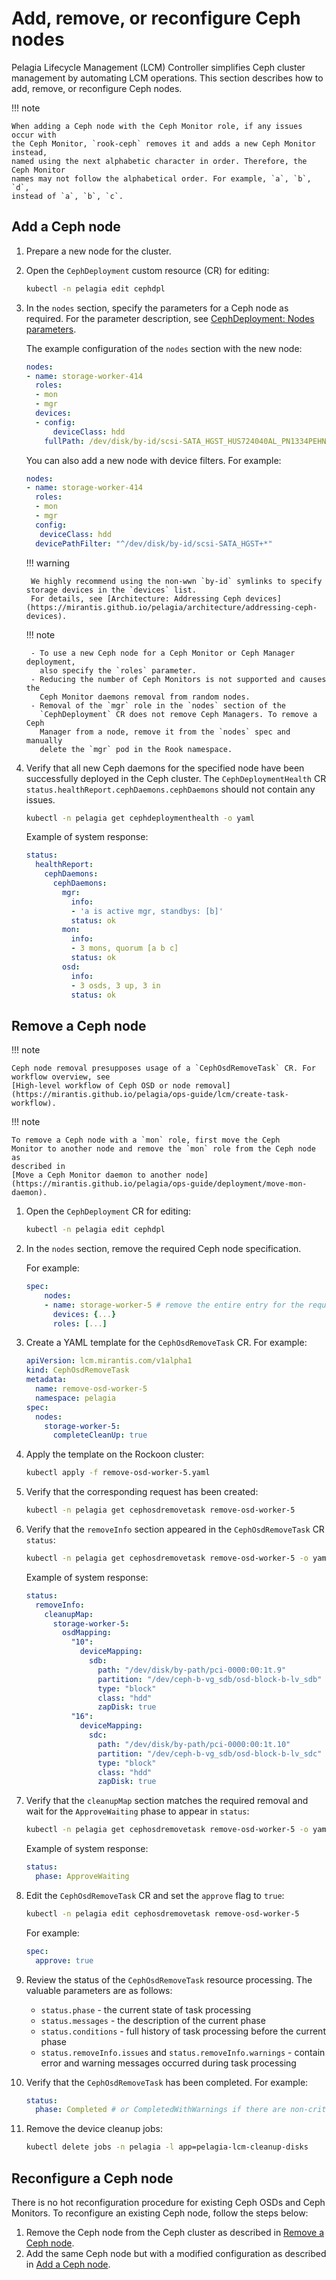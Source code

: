 <a id="add-rm-ceph-node"></a>

# Add, remove, or reconfigure Ceph nodes

Pelagia Lifecycle Management (LCM) Controller simplifies Ceph cluster management
by automating LCM operations. This section describes how to add, remove, or reconfigure Ceph
nodes.

!!! note

    When adding a Ceph node with the Ceph Monitor role, if any issues occur with
    the Ceph Monitor, `rook-ceph` removes it and adds a new Ceph Monitor instead,
    named using the next alphabetic character in order. Therefore, the Ceph Monitor
    names may not follow the alphabetical order. For example, `a`, `b`, `d`,
    instead of `a`, `b`, `c`.

## Add a Ceph node <a name="ceph-node-add"></a>

1. Prepare a new node for the cluster.
2. Open the `CephDeployment` custom resource (CR) for editing:
   ```bash
   kubectl -n pelagia edit cephdpl
   ```

3. In the `nodes` section, specify the parameters for a Ceph node as
   required. For the parameter description, see
   [CephDeployment: Nodes parameters](https://mirantis.github.io/pelagia/architecture/custom-resources/cephdeployment#nodes).

     The example configuration of the `nodes` section with the new node:
     ```yaml
     nodes:
     - name: storage-worker-414
       roles:
       - mon
       - mgr
       devices:
       - config:
           deviceClass: hdd
         fullPath: /dev/disk/by-id/scsi-SATA_HGST_HUS724040AL_PN1334PEHN18ZS
     ```

     You can also add a new node with device filters. For example:
     ```yaml
     nodes:
     - name: storage-worker-414
       roles:
       - mon
       - mgr
       config:
        deviceClass: hdd
       devicePathFilter: "^/dev/disk/by-id/scsi-SATA_HGST+*"
     ```

    !!! warning

        We highly recommend using the non-wwn `by-id` symlinks to specify storage devices in the `devices` list.
        For details, see [Architecture: Addressing Ceph devices](https://mirantis.github.io/pelagia/architecture/addressing-ceph-devices).

    !!! note

        - To use a new Ceph node for a Ceph Monitor or Ceph Manager deployment,
          also specify the `roles` parameter.
        - Reducing the number of Ceph Monitors is not supported and causes the
          Ceph Monitor daemons removal from random nodes.
        - Removal of the `mgr` role in the `nodes` section of the
          `CephDeployment` CR does not remove Ceph Managers. To remove a Ceph
          Manager from a node, remove it from the `nodes` spec and manually
          delete the `mgr` pod in the Rook namespace.

4. Verify that all new Ceph daemons for the specified node have been
   successfully deployed in the Ceph cluster. The `CephDeploymentHealth` CR
   `status.healthReport.cephDaemons.cephDaemons` should not contain any issues.
   ```bash
   kubectl -n pelagia get cephdeploymenthealth -o yaml
   ```

     Example of system response:
     ```yaml
     status:
       healthReport:
         cephDaemons:
           cephDaemons:
             mgr:
               info:
               - 'a is active mgr, standbys: [b]'
               status: ok
             mon:
               info:
               - 3 mons, quorum [a b c]
               status: ok
             osd:
               info:
               - 3 osds, 3 up, 3 in
               status: ok
     ```

## Remove a Ceph node <a name="ceph-node-remove"></a>

!!! note

    Ceph node removal presupposes usage of a `CephOsdRemoveTask` CR. For workflow overview, see
    [High-level workflow of Ceph OSD or node removal](https://mirantis.github.io/pelagia/ops-guide/lcm/create-task-workflow).

!!! note

    To remove a Ceph node with a `mon` role, first move the Ceph
    Monitor to another node and remove the `mon` role from the Ceph node as
    described in
    [Move a Ceph Monitor daemon to another node](https://mirantis.github.io/pelagia/ops-guide/deployment/move-mon-daemon).

1. Open the `CephDeployment` CR for editing:
   ```bash
   kubectl -n pelagia edit cephdpl
   ```

2. In the `nodes` section, remove the required Ceph node specification.

     For example:
     ```yaml
     spec:
         nodes:
         - name: storage-worker-5 # remove the entire entry for the required node
           devices: {...}
           roles: [...]
     ```

3. Create a YAML template for the `CephOsdRemoveTask` CR. For example:
   ```yaml
   apiVersion: lcm.mirantis.com/v1alpha1
   kind: CephOsdRemoveTask
   metadata:
     name: remove-osd-worker-5
     namespace: pelagia
   spec:
     nodes:
       storage-worker-5:
         completeCleanUp: true
   ```

4. Apply the template on the Rockoon cluster:
   ```bash
   kubectl apply -f remove-osd-worker-5.yaml
   ```

5. Verify that the corresponding request has been created:
   ```bash
   kubectl -n pelagia get cephosdremovetask remove-osd-worker-5
   ```

6. Verify that the `removeInfo` section appeared in the `CephOsdRemoveTask` CR `status`:
   ```bash
   kubectl -n pelagia get cephosdremovetask remove-osd-worker-5 -o yaml
   ```

     Example of system response:

     ```yaml
     status:
       removeInfo:
         cleanupMap:
           storage-worker-5:
             osdMapping:
               "10":
                 deviceMapping:
                   sdb:
                     path: "/dev/disk/by-path/pci-0000:00:1t.9"
                     partition: "/dev/ceph-b-vg_sdb/osd-block-b-lv_sdb"
                     type: "block"
                     class: "hdd"
                     zapDisk: true
               "16":
                 deviceMapping:
                   sdc:
                     path: "/dev/disk/by-path/pci-0000:00:1t.10"
                     partition: "/dev/ceph-b-vg_sdb/osd-block-b-lv_sdc"
                     type: "block"
                     class: "hdd"
                     zapDisk: true
     ```

7. Verify that the `cleanupMap` section matches the required removal and wait
   for the `ApproveWaiting` phase to appear in `status`:
   ```bash
   kubectl -n pelagia get cephosdremovetask remove-osd-worker-5 -o yaml
   ```

     Example of system response:
     ```yaml
     status:
       phase: ApproveWaiting
     ```

8. Edit the `CephOsdRemoveTask` CR and set the `approve` flag to `true`:
   ```bash
   kubectl -n pelagia edit cephosdremovetask remove-osd-worker-5
   ```

     For example:
     ```yaml
     spec:
       approve: true
     ```

9. Review the status of the `CephOsdRemoveTask` resource
   processing. The valuable parameters are as follows:

     - `status.phase` - the current state of task processing
     - `status.messages` - the description of the current phase
     - `status.conditions` - full history of task processing before the
       current phase
     - `status.removeInfo.issues` and `status.removeInfo.warnings` - contain
       error and warning messages occurred during task processing

10. Verify that the `CephOsdRemoveTask` has been completed. For example:
    ```yaml
    status:
      phase: Completed # or CompletedWithWarnings if there are non-critical issues
    ```

11. Remove the device cleanup jobs:
    ```bash
    kubectl delete jobs -n pelagia -l app=pelagia-lcm-cleanup-disks
    ```

## Reconfigure a Ceph node

There is no hot reconfiguration procedure for existing Ceph OSDs and Ceph
Monitors. To reconfigure an existing Ceph node, follow the steps below:

1. Remove the Ceph node from the Ceph cluster as described in
   [Remove a Ceph node](#ceph-node-remove).
2. Add the same Ceph node but with a modified configuration as described in
   [Add a Ceph node](#ceph-node-add).
